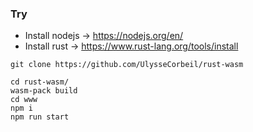 ### Try

- Install nodejs -> https://nodejs.org/en/
- Install rust         -> https://www.rust-lang.org/tools/install

```
git clone https://github.com/UlysseCorbeil/rust-wasm
```

```
cd rust-wasm/
wasm-pack build
cd www
npm i
npm run start
```

